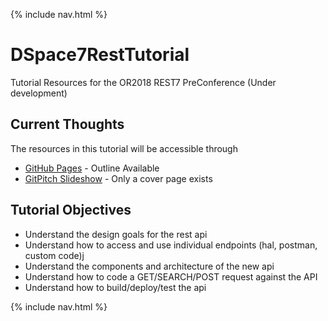 
{% include nav.html %}

# DSpace7RestTutorial
Tutorial Resources for the OR2018 REST7 PreConference (Under development)

## Current Thoughts
The resources in this tutorial will be accessible through
- [GitHub Pages](https://dspace-labs.github.io/DSpace7RestTutorial/) - Outline Available
- [GitPitch Slideshow](https://gitpitch.com/DSpace-Labs/DSpace7RestTutorial) - Only a cover page exists

## Tutorial Objectives
- Understand the design goals for the rest api
- Understand how to access and use individual endpoints (hal, postman, custom code)j
- Understand the components and architecture of the new api
- Understand how to code a GET/SEARCH/POST request against the API
- Understand how to build/deploy/test the api

{% include nav.html %}

